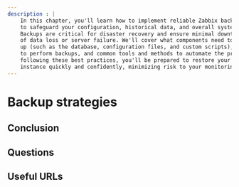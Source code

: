 ```yaml
---
description : |
    In this chapter, you'll learn how to implement reliable Zabbix backup strategies
    to safeguard your configuration, historical data, and overall system integrity.
    Backups are critical for disaster recovery and ensure minimal downtime in case
    of data loss or server failure. We'll cover what components need to be backed
    up (such as the database, configuration files, and custom scripts), how often
    to perform backups, and common tools and methods to automate the process. By
    following these best practices, you'll be prepared to restore your Zabbix
    instance quickly and confidently, minimizing risk to your monitoring environment.
---
```


# Backup strategies

## Conclusion

## Questions

## Useful URLs
